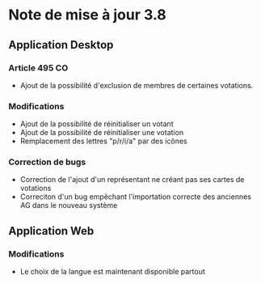 # Note de mise à jour 3.8

## Application Desktop
### Article 495 CO

- Ajout de la possibilité d'exclusion de membres de certaines votations.


### Modifications

- Ajout de la possibilité de réinitialiser un votant
- Ajout de la possibilité de réinitialiser une votation
- Remplacement des lettres "p/r/i/a" par des icônes


### Correction de bugs

- Correction de l'ajout d'un représentant ne créant pas ses cartes de votations
- Correciton d'un bug empêchant l'importation correcte des anciennes AG dans le nouveau système


## Application Web

### Modifications
- Le choix de la langue est maintenant disponible partout

